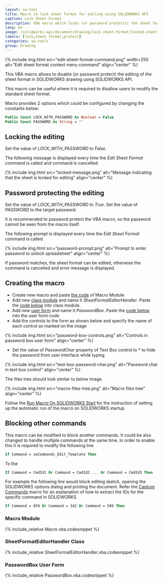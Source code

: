 ```yaml
---
layout: sw-tool
title: Macro to lock sheet format for editing using SOLIDWORKS API
caption: Lock Sheet Format
description: VBA macro which locks (or password protects) the sheet format editing using SOLIDWORKS API
lang: en
image: /solidworks-api/document/drawing/lock-sheet-format/locked-sheet-format.png
labels: [lock,sheet format,protect]
categories: sw-tools
group: Drawing
---
```

{% include img.html src="edit-sheet-format-command.png" width=250 alt="Edit sheet format context menu command" align="center" %}

This VBA macro allows to disable (or password protect) the editing of the sheet format in SOLIDWORKS drawing using SOLIDWORKS API.

This macro can be useful where it is required to disallow users to modify the standard sheet format.

Macro provides 2 options which could be configured by changing the constants below:

~~~ vb
Public Const LOCK_WITH_PASSWORD As Boolean = False
Public Const PASSWORD As String = ""
~~~

## Locking the editing

Set the value of *LOCK_WITH_PASSWORD* to *False*. 

The following message is displayed every time the *Edit Sheet Format* command is called and command is cancelled:

{% include img.html src="locked-message.png" alt="Message indicating that the sheet is locked for editing" align="center" %}

## Password protecting the editing

Set the value of *LOCK_WITH_PASSWORD* to *True*. Set the value of *PASSWORD* to the target password.

It is recommended to password protect the VBA macro, so the password cannot be seen from the macro itself.

The following prompt is displayed every time the *Edit Sheet Format* command is called

{% include img.html src="password-prompt.png" alt="Prompt to enter password to unlock spreadsheet" align="center" %}

If password matches, the sheet format can be edited, otherwise the command is cancelled and error message is displayed.

## Creating the macro

* Create new macro and paste [the code](#macro-module) of Macro Module
* Add new [class module](/visual-basic/classes/) and name it *SheetFormatEditorHandler*. Paste the [code below](#sheetformateditorhandler-class) into class module.
* Add new [user form](/visual-basic/user-forms/) and name it *PasswordBox*. Paste the [code below](#passwordbox-user-form) into the user form code
* Add the controls to the form as shown below and specify the name of each control as marked on the image

{% include img.html src="password-box-controls.png" alt="Controls in password box user form" align="center" %}

* Set the value of *PasswordChar* property of Text Box control to \* to hide the password from user interface while typing

{% include img.html src="text-box-password-char.png" alt="Password char in text box control" align="center" %}

The files tree should look similar to below image.

{% include img.html src="macro-files-tree.png" alt="Macro files tree" align="center" %}

Follow the [Run Macro On SOLIDWORKS Start](/solidworks-api/getting-started/macros/run-macro-on-solidworks-start/) for the instruction of setting up the automatic run of the macro on SOLIDWORKS startup.

## Blocking other commands

This macro can be modified to block another commands. It could be also changed to handle multiple commands at the same time. In order to enable this it is required to modify the following line

~~~ vb
If Command = swCommands_Edit_Template Then
~~~

To the

~~~ vb
If Command = CmdId1 Or Command = CmdId2 ... Or Command = CmdId3 Then
~~~

For example the following line would block editing sketch, opening the SOLIDWORKS options dialog and printing the document. Refer the [Capture Commands](/solidworks-api/application/frame/capture-commands/) macro for an explanation of how to extract the IDs for the specific command in SOLIDWORKS.

~~~ vb
If Command = 859 Or Command = 342 Or Command = 589 Then
~~~

### Macro Module

{% include_relative Macro.vba.codesnippet %}

### SheetFormatEditorHandler Class

{% include_relative SheetFormatEditorHandler.vba.codesnippet %}

### PasswordBox User Form

{% include_relative PasswordBox.vba.codesnippet %}
